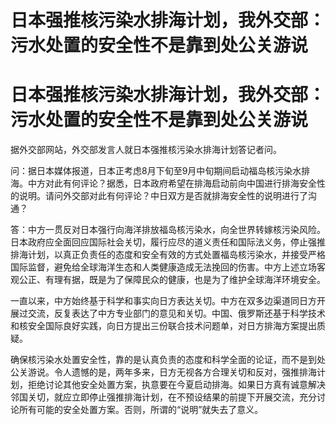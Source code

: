 # 日本强推核污染水排海计划，我外交部：污水处置的安全性不是靠到处公关游说

# 日本强推核污染水排海计划，我外交部：污水处置的安全性不是靠到处公关游说

据外交部网站，外交部发言人就日本强推核污染水排海计划答记者问。

问：据日本媒体报道，日本正考虑8月下旬至9月中旬期间启动福岛核污染水排海。中方对此有何评论？据悉，日本政府希望在排海启动前向中国进行排海安全性的说明。请问外交部对此有何评论？中日双方是否就排海安全性的说明进行了沟通？

答：中方一贯反对日本强行向海洋排放福岛核污染水，向全世界转嫁核污染风险。日本政府应全面回应国际社会关切，履行应尽的道义责任和国际法义务，停止强推排海计划，以真正负责任的态度和安全有效的方式处置福岛核污染水，并接受严格国际监督，避免给全球海洋生态和人类健康造成无法挽回的伤害。中方上述立场客观公正、有理有据，既是为了保障民众的健康，也是为了维护全球海洋环境安全。

一直以来，中方始终基于科学和事实向日方表达关切。中方在双多边渠道同日方开展过交流，反复表达了中方专业部门的意见和关切。中国、俄罗斯还基于科学技术和核安全国际良好实践，向日方提出三份联合技术问题单，对日方排海方案提出质疑。

确保核污染水处置安全性，靠的是认真负责的态度和科学全面的论证，而不是到处公关游说。令人遗憾的是，两年多来，日方无视各方合理关切和反对，强推排海计划，拒绝讨论其他安全处置方案，执意要在今夏启动排海。如果日方真有诚意解决邻国关切，就应立即停止强推排海计划，在不预设结果的前提下开展交流，充分讨论所有可能的安全处置方案。否则，所谓的“说明”就失去了意义。

